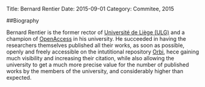 Title: Bernard Rentier
Date: 2015-09-01
Category: Commitee, 2015

##Biography 

Bernard Rentier is the former rector of [Université de Liège (ULG)](http://ulg.ac.be) and a champion 
of [OpenAccess](https://en.wikipedia.org/wiki/OpenAccess) in his university. He succeeded in
having the researchers themselves published all their works, as soon as possible, openly and
freely accessible on the intutitional repository [Orbi](http://orbi.ulg.ac.be), hece gaining
much visibility and increasing their citation, while also allowing the university
to get a much more precise value for the number of published works by the members of the university,
and considerably higher than expected.
